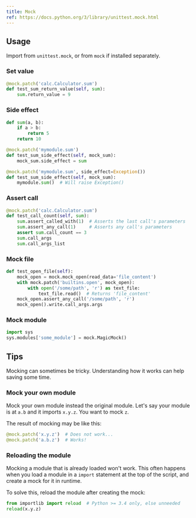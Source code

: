 ```yaml
---
title: Mock
ref: https://docs.python.org/3/library/unittest.mock.html
---
```


## Usage

Import from `unittest.mock`,
or from `mock` if installed separately.

### Set value

```python
@mock.patch('calc.Calculator.sum')
def test_sum_return_value(self, sum):
    sum.return_value = 9
```

### Side effect

```python
def sum(a, b):
    if a > b:
        return 5
    return 10

@mock.patch('mymodule.sum')
def test_sum_side_effect(self, mock_sum):
    mock_sum.side_effect = sum

@mock.patch('mymodule.sum', side_effect=Exception())
def test_sum_side_effect(self, mock_sum):
    mymodule.sum()  # Will raise Exception()
```

### Assert call

```python
@mock.patch('calc.Calculator.sum')
def test_call_count(self, sum):
    sum.assert_called_with(1)  # Asserts the last call's parameters
    sum.assert_any_call(1)     # Asserts any call's parameters
    assert sum.call_count == 3
    sum.call_args
    sum.call_args_list
```

### Mock file

```python
def test_open_file(self):
    mock_open = mock.mock_open(read_data='file_content')
    with mock.patch('builtins.open', mock_open):
        with open('/some/path', 'r') as text_file:
            text_file.read()  # Returns 'file_content'
    mock_open.assert_any_call('/some/path', 'r')
    mock_open().write.call_args.args
```

### Mock module

```python
import sys
sys.modules['some_module'] = mock.MagicMock()
```

## Tips

Mocking can sometimes be tricky.
Understanding how it works can help saving some time.

### Mock your own module

Mock your own module instead the original module.
Let's say your module is at `a.b` and it imports `x.y.z`.
You want to mock `z`.

The result of mocking may be like this:

```python
@mock.patch('x.y.z')  # Does not work...
@mock.patch('a.b.z')  # Works!
```

### Reloading the module

Mocking a module that is already loaded won't work.
This often happens when you load a module in a `import` statement at the top of the script,
and create a mock for it in runtime.

To solve this,
reload the module after creating the mock:

```python
from importlib import reload  # Python >= 3.4 only, else unneeded
reload(x.y.z)
```
